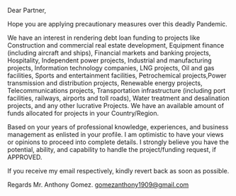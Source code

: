 Dear Partner,

Hope you are applying precautionary measures over this deadly Pandemic.

We have an interest in rendering debt loan funding to projects like Construction and commercial real estate development, Equipment finance (including aircraft and ships), Financial markets and banking projects,  Hospitality, Independent power projects, Industrial and manufacturing  projects, Information technology companies, LNG projects, Oil and gas  facilities, Sports and entertainment facilities, Petrochemical projects,Power transmission and distribution
projects, Renewable energy projects, Telecommunications projects, Transportation infrastructure (including port  facilities, railways, airports and toll roads), Water treatment and  desalination projects, and any other lucrative Projects. We have an  available amount of funds allocated for projects in your Country/Region.

Based on your years of professional knowledge, experiences, and business  management as enlisted in your profile. I am optimistic to have your views  or opinions to proceed into complete details. I strongly believe you have  the potential, ability, and capability to handle the project/funding  request, if APPROVED.

If you receive my email respectively, kindly revert back as soon as  possible.

Regards
Mr. Anthony Gomez.
gomezanthony1909@gmail.com
